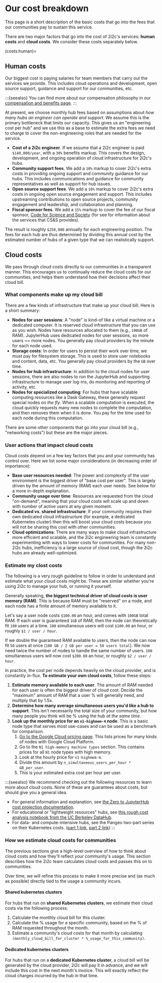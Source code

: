 # Our cost breakdown

This page is a short description of the basic costs that go into the fees that our communities pay to sustain this service.

There are two major factors that go into the cost of 2i2c's services: **human costs** and **cloud costs**. We consider these costs separately below.

(costs:human)=
## Human costs

Our biggest cost is paying salaries for team members that carry out the services we provide.
This includes cloud operations and development, open source support, guidance and support for our communities, etc.

:::{seealso}
You can find more about our compensation philosophy in our [compensation and benefits page](https://team-compass.2i2c.org/en/latest/hr/compensation.html).
:::

At present, we choose monthly hub fees based on assumptions about _how many hubs an engineer can operate and support_.
We assume this is the primary bottleneck that limits our capacity.
This gives us an "engineering cost per hub" and we use this as a base to estimate the extra fees we need to charge to cover the non-engineering roles that are needed for the service.

- **Cost of a 2i2c engineer**. If we assume that a 2i2c engineer is paid `$140,000/year`, with a `30%` benefits markup. This covers the design, development, and ongoing operation of cloud infrastructure for 2i2c's hubs.
- **Community support fees**. We add a `10%` markup to cover 2i2c's extra costs in providing ongoing support and community guidance for our hubs. This includes communications and guidance for community representatives as well as support for hub issues.
- **Open source support fees**. We add a `10%` markup to cover 2i2c's extra costs in ongoing open source engagement and support. This includes upstreaming contributions to open source projects, community engagement and leadership, and collaboration and planning.
- **Fiscal sponsor fees**. We add a `15%` markup to cover the fee of our fiscal sponsor, [Code for Science and Society](https://codeforscience.org/) (for see [](tc:structure:fiscal-sponsor) for information about the services that CS&S provides).

The result is roughly `$250,000` annually for each engineering position.
The fees for each hub are thus determined by dividing this annual cost by the estimated number of hubs of a given type that we can realistically support.

## Cloud costs

We pass through cloud costs directly to our communities in a transparent manner.
This encourages us to continually reduce the cloud costs for our communities, and helps them understand how their decisions affect their cloud bill.

### What components make up my cloud bill

There are a few kinds of infrastructure that make up your cloud bill.
Here is a short summary:

- **Nodes for user sessions**: A "node" is kind-of like a virtual machine or a dedicated computer. It is reserved cloud infrastructure that you can use as you wish. Nodes have resources allocated to them (e.g., `100GB` of RAM). JupyterHub uses dedicated nodes for user sessions, so more users == more nodes. You generally pay cloud providers by the minute for each node used.
- **Storage costs**: In order for users to persist their work over time, we must pay for filesystem storage. This is used to store user notebooks and content, data, etc. You generally pay cloud providers by the `GB` over time.
- **Nodes for hub infrastructure**: In addition to the cloud nodes for user sessions, there are also nodes to run the JupyterHub and supporting infrastructure to manage user log-ins, do monitoring and reporting of activity, etc.
- **Nodes for specialized computing**: For hubs that have scalable computing resources like a Dask Gateway, these generally request special nodes _on the fly_. When a scalable computation is executed, the cloud quickly requests many new nodes to complete the computation, and then removes them when it is done. You pay for the time used for each node during this computation.

There are some other components that go into your cloud bill (e.g., "networking costs") but these are the major pieces.

### User actions that impact cloud costs

Cloud costs depend on a few key factors that you and your community has control over.
Here we list some major considerations (in decreasing order of importance):

- **Base user resources needed**: The power and complexity of the user environment is the biggest driver of "base cost per user". This is largely driven by the amount of memory (RAM) each user needs. See below for a more in-depth explanation.
- **Community usage over time**: Resources are requested from the cloud "on-demand", meaning that your cloud costs will scale up and down with number of active users at any given moment.
- **Dedicated vs. shared infrastructure**: If your community requires their own dedicated cloud infrastructure (for example, a dedicated Kubernetes cluster) then this will boost your cloud costs because you will not be sharing this cost with other communities.
- **Cloud optimizations**: There are many ways to make cloud infrastructure more efficient and scalable, and the 2i2c engineering team is constantly experimenting with ways to lower costs for communities. For many non-2i2c hubs, inefficiency is a large source of cloud cost, though the 2i2c hubs are already well-optimized.

### Estimate my clost costs

The following is a very rough guideline to follow in order to understand and estimate what your cloud costs might be.
These are similar whether you're using 2i2c to manage your hub, or running it yourself.

Generally speaking, **the biggest technical driver of cloud costs is user memory (RAM)**.
This is because RAM must be "reserved" on a node, and each node has a finite amount of memory available to it.

Let's say a user node costs `$100.00` an hour, and comes with `100GB` total RAM.
If each user is guaranteed `1GB` of RAM, then the node can theoretically fit `100` users at a time.
`100` simultaneous users will cost `$100.00` an hour, or roughly `$1 / user / hour`.

If we double the guaranteed RAM available to users, then the node can now fit `50` users at once (`100 GB / 2 GB per user = 50 users total`).
We now need twice the number of nodes to handle the same number of users.
`100` simultaneous users will now cost `$200.00` an hour, or roughly `$2 / user / hour`.

In practice, the cost per node depends heavily on the cloud provider, and is constantly in-flux.
**To estimate your own cloud costs**, follow these steps:

1. **Estimate memory available to each user**. The amount of RAM needed for each user is often the biggest driver of cloud cost. Decide the "maximum" amount of RAM that a user % will generally need, and multiply that by 1.5x.
2. **Determine how many average simultaneous users you'd like a hub to support**. This isn't necessarily the total size of your community, but how many people you think will be % using the hub *at the same time*.
3. **Look up the monthly price for an `n1-highmem-4` node**. This is a basic node type that serves most use-cases and can be used as a benchmark for comparison.
   1. [Go to the Google Cloud pricing page](https://cloud.google.com/compute/vm-instance-pricing). This lists prices for many kinds of nodes with Google Cloud Platform.
   2. Go to the `N1 high-memory machine types` section. This contains prices for all `N1` node types with high memory.
   3. Look at the hourly price for `n1-highmem-4`.
   4. Divide this amount by `n_simultaneous_users_per_hour * GB_per_user`.
   5. This is your estimated extra cost per hour per user.

:::{seealso}
We recommend checking out the following resources to learn more about cloud costs.
None of these are guarantees about costs, but should give you a general idea.

- For general information and explanation, see [the Zero to JupyterHub cost projection documentation](z2jh:cost).
- For educational or "lightweight resources" hubs, see [this rough cost analysis notebook from the UC Berkeley DataHub](https://nbviewer.jupyter.org/github/berkeley-dsep-infra/datahub-usage-analysis/blob/master/notebooks/03-visualize-cost-and-usage.ipynb).
- For data- and compute-intensive hubs, see the Pangeo two-part series on their Kubernetes costs. ([part 1 link](https://medium.com/pangeo/pangeo-cloud-costs-part1-f89842da411d), [part 2 link](https://medium.com/pangeo/pangeo-cloud-cluster-design-9d58a1bf1ad3))
:::

### How we estimate cloud costs for communities

The previous sections give a high-level overview of how to think about cloud costs and how they'll reflect your community's usage.
This section describes how the 2i2c team calculates cloud costs and passes this on to communities.

Over time, we will refine this process to make it more precise and (as much as possible) directly tied to the usage a community incurs.

#### Shared kubernetes clusters

For hubs that run on **shared Kubernetes clusters**, we estimate their cloud costs via the following process:

1. Calculate the monthly cloud bill for this cluster.
2. Calculate the % usage for a specific community, based on the % of RAM requested throughout the month.
3. Estimate a community's cloud costs for that month by calculating `(monthly_cloud_bill_for_cluster * %_usage_for_this_community)`.

#### Dedicated kubernetes clusters

For hubs that run on a **dedicated Kubernetes cluster**, a cloud bill will be generated by the cloud provider, 2i2c will pay it in advance, and we will include this cost in the next month's invoice.
This will exactly reflect the cloud charges incurred by the hub in that time.
